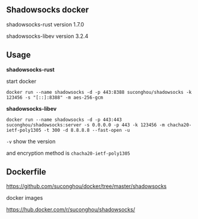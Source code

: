 ## Shadowsocks docker


shadowsocks-rust version 1.7.0

shadowsocks-libev version 3.2.4

## Usage

**shadowsocks-rust**

start docker
```
docker run --name shadowsocks -d -p 443:8388 suconghou/shadowsocks -k 123456 -s "[::]:8388" -m aes-256-gcm
```


**shadowsocks-libev**


```
docker run --name shadowsocks -d -p 443:443 suconghou/shadowsocks:server -s 0.0.0.0 -p 443 -k 123456 -m chacha20-ietf-poly1305 -t 300 -d 8.8.8.8 --fast-open -u
```

`-v` show the version

and encryption method is `chacha20-ietf-poly1305`

## Dockerfile

https://github.com/suconghou/docker/tree/master/shadowsocks

docker images

https://hub.docker.com/r/suconghou/shadowsocks/



